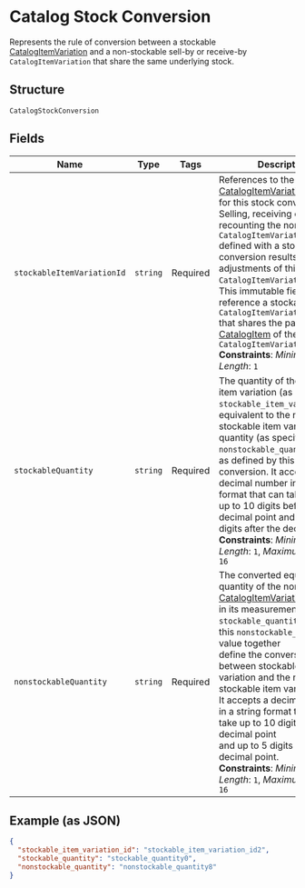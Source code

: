 
# Catalog Stock Conversion

Represents the rule of conversion between a stockable [CatalogItemVariation](../../doc/models/catalog-item-variation.md)
and a non-stockable sell-by or receive-by `CatalogItemVariation` that
share the same underlying stock.

## Structure

`CatalogStockConversion`

## Fields

| Name | Type | Tags | Description | Getter | Setter |
|  --- | --- | --- | --- | --- | --- |
| `stockableItemVariationId` | `string` | Required | References to the stockable [CatalogItemVariation](entity:CatalogItemVariation)<br>for this stock conversion. Selling, receiving or recounting the non-stockable `CatalogItemVariation`<br>defined with a stock conversion results in adjustments of this stockable `CatalogItemVariation`.<br>This immutable field must reference a stockable `CatalogItemVariation`<br>that shares the parent [CatalogItem](entity:CatalogItem) of the converted `CatalogItemVariation.`<br>**Constraints**: *Minimum Length*: `1` | getStockableItemVariationId(): string | setStockableItemVariationId(string stockableItemVariationId): void |
| `stockableQuantity` | `string` | Required | The quantity of the stockable item variation (as identified by `stockable_item_variation_id`)<br>equivalent to the non-stockable item variation quantity (as specified in `nonstockable_quantity`)<br>as defined by this stock conversion.  It accepts a decimal number in a string format that can take<br>up to 10 digits before the decimal point and up to 5 digits after the decimal point.<br>**Constraints**: *Minimum Length*: `1`, *Maximum Length*: `16` | getStockableQuantity(): string | setStockableQuantity(string stockableQuantity): void |
| `nonstockableQuantity` | `string` | Required | The converted equivalent quantity of the non-stockable [CatalogItemVariation](entity:CatalogItemVariation)<br>in its measurement unit. The `stockable_quantity` value and this `nonstockable_quantity` value together<br>define the conversion ratio between stockable item variation and the non-stockable item variation.<br>It accepts a decimal number in a string format that can take up to 10 digits before the decimal point<br>and up to 5 digits after the decimal point.<br>**Constraints**: *Minimum Length*: `1`, *Maximum Length*: `16` | getNonstockableQuantity(): string | setNonstockableQuantity(string nonstockableQuantity): void |

## Example (as JSON)

```json
{
  "stockable_item_variation_id": "stockable_item_variation_id2",
  "stockable_quantity": "stockable_quantity0",
  "nonstockable_quantity": "nonstockable_quantity8"
}
```


